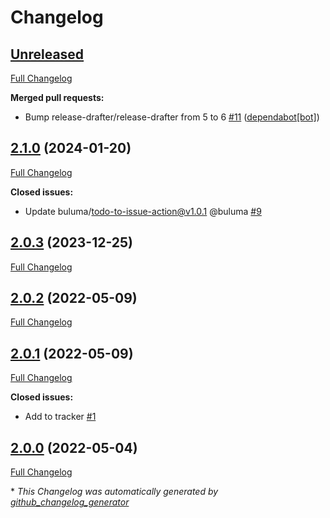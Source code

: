 # Changelog

## [Unreleased](https://github.com/buluma/ansible-role-swap/tree/HEAD)

[Full Changelog](https://github.com/buluma/ansible-role-swap/compare/2.1.0...HEAD)

**Merged pull requests:**

- Bump release-drafter/release-drafter from 5 to 6 [\#11](https://github.com/buluma/ansible-role-swap/pull/11) ([dependabot[bot]](https://github.com/apps/dependabot))

## [2.1.0](https://github.com/buluma/ansible-role-swap/tree/2.1.0) (2024-01-20)

[Full Changelog](https://github.com/buluma/ansible-role-swap/compare/2.0.3...2.1.0)

**Closed issues:**

- Update buluma/todo-to-issue-action@v1.0.1 @buluma [\#9](https://github.com/buluma/ansible-role-swap/issues/9)

## [2.0.3](https://github.com/buluma/ansible-role-swap/tree/2.0.3) (2023-12-25)

[Full Changelog](https://github.com/buluma/ansible-role-swap/compare/2.0.2...2.0.3)

## [2.0.2](https://github.com/buluma/ansible-role-swap/tree/2.0.2) (2022-05-09)

[Full Changelog](https://github.com/buluma/ansible-role-swap/compare/2.0.1...2.0.2)

## [2.0.1](https://github.com/buluma/ansible-role-swap/tree/2.0.1) (2022-05-09)

[Full Changelog](https://github.com/buluma/ansible-role-swap/compare/2.0.0...2.0.1)

**Closed issues:**

- Add to tracker [\#1](https://github.com/buluma/ansible-role-swap/issues/1)

## [2.0.0](https://github.com/buluma/ansible-role-swap/tree/2.0.0) (2022-05-04)

[Full Changelog](https://github.com/buluma/ansible-role-swap/compare/46f765f1847039ad6ee4e37b75dd499a6d36fe58...2.0.0)



\* *This Changelog was automatically generated by [github_changelog_generator](https://github.com/github-changelog-generator/github-changelog-generator)*

